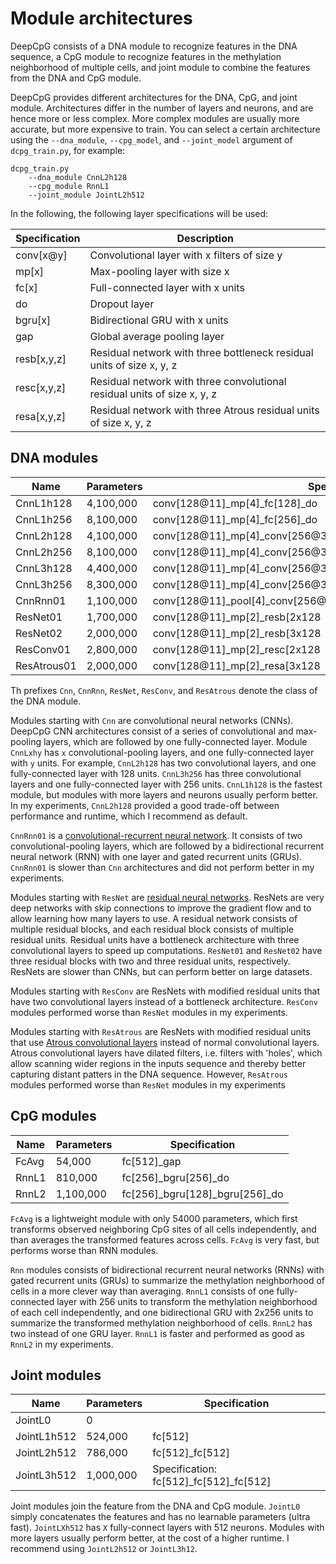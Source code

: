# Module architectures

DeepCpG consists of a DNA module to recognize features in the DNA sequence, a CpG module to recognize features in the methylation neighborhood of multiple cells, and joint module to combine the features from the DNA and CpG module.

DeepCpG provides different architectures for the DNA, CpG, and joint module. Architectures differ in the number of layers and neurons, and are hence more or less complex. More complex modules are usually more accurate, but more expensive to train. You can select a certain architecture using the `--dna_module`, `--cpg_model`, and `--joint_model` argument of `dcpg_train.py`, for example:

```
dcpg_train.py
    --dna_module CnnL2h128
    --cpg_module RnnL1
    --joint_module JointL2h512
```

In the following, the following layer specifications will be used:

| Specification | Description                                                              |
|---------------|--------------------------------------------------------------------------|
| conv[x@y]     | Convolutional layer with x filters of size y                             |
| mp[x]         | Max-pooling layer with size x                                            |
| fc[x]         | Full-connected layer with x units                                        |
| do            | Dropout layer                                                            |
| bgru[x]       | Bidirectional GRU with x units                                           |
| gap           | Global average pooling layer                                             |
| resb[x,y,z]   | Residual network with three bottleneck residual units of size x, y, z    |
| resc[x,y,z]   | Residual network with three convolutional residual units of size x, y, z |
| resa[x,y,z]   | Residual network with three Atrous residual units of size x, y, z        |


## DNA modules

| Name        | Parameters | Specification                                                     |
|-------------|------------|-------------------------------------------------------------------|
| CnnL1h128   | 4,100,000  | conv[128@11]_mp[4]_fc[128]_do                                     |
| CnnL1h256   | 8,100,000  | conv[128@11]_mp[4]_fc[256]_do                                     |
| CnnL2h128   | 4,100,000  | conv[128@11]_mp[4]_conv[256@3]_mp[2]_fc[128]_do                   |
| CnnL2h256   | 8,100,000  | conv[128@11]_mp[4]_conv[256@3]_mp[2]_fc[256]_do                   |
| CnnL3h128   | 4,400,000  | conv[128@11]_mp[4]_conv[256@3]_mp[2]_conv[512@3]_mp[2]_fc[128]_do |
| CnnL3h256   | 8,300,000  | conv[128@11]_mp[4]_conv[256@3]_mp[2]_conv[512@3]_mp[2]_fc[128]_do |
| CnnRnn01    | 1,100,000  | conv[128@11]_pool[4]_conv[256@7]_pool[4]_bgru[256]_do             |
| ResNet01    | 1,700,000  | conv[128@11]_mp[2]_resb[2x128|2x256|2x512|1x1024]_gap_do          |
| ResNet02    | 2,000,000  | conv[128@11]_mp[2]_resb[3x128|3x256|3x512|1x1024]_gap_do          |
| ResConv01   | 2,800,000  | conv[128@11]_mp[2]_resc[2x128|1x256|1x256|1x512]_gap_do           |
| ResAtrous01 | 2,000,000  | conv[128@11]_mp[2]_resa[3x128|3x256|3x512|1x1024]_gap_do          |

Th prefixes `Cnn`, `CnnRnn`, `ResNet`, `ResConv`, and `ResAtrous` denote the class of the DNA module.

Modules starting with `Cnn` are convolutional neural networks (CNNs). DeepCpG CNN architectures consist of a series of convolutional and max-pooling layers, which are followed by one fully-connected layer. Module `CnnLxhy` has `x` convolutional-pooling layers, and one fully-connected layer with `y` units. For example, `CnnL2h128` has two convolutional layers, and one fully-connected layer with 128 units. `CnnL3h256` has three convolutional layers and one fully-connected layer with 256 units. `CnnL1h128` is the fastest module, but modules with more layers and neurons usually perform better. In my experiments, `CnnL2h128` provided a good trade-off between performance and runtime, which I recommend as default.

`CnnRnn01` is a [convolutional-recurrent neural network](http://nar.oxfordjournals.org/content/44/11/e107). It consists of two convolutional-pooling layers, which are followed by a bidirectional recurrent neural network (RNN) with one layer and gated recurrent units (GRUs). `CnnRnn01` is slower than `Cnn` architectures and did not perform better in my experiments.

Modules starting with `ResNet` are [residual neural networks](https://arxiv.org/abs/1603.05027). ResNets are very deep networks with skip connections to improve the gradient flow and to allow learning how many layers to use. A residual network consists of multiple residual blocks, and each residual block consists of multiple residual units. Residual units have a bottleneck architecture with three convolutional layers to speed up computations. `ResNet01` and `ResNet02` have three residual blocks with two and three residual units, respectively. ResNets are slower than CNNs, but can perform better on large datasets.

Modules starting with `ResConv` are ResNets with modified residual units that have two convolutional layers instead of a bottleneck architecture. `ResConv` modules performed worse than `ResNet` modules in my experiments.

Modules starting with `ResAtrous` are ResNets with modified residual units that use [Atrous convolutional layers](http://arxiv.org/abs/1511.07122) instead of normal convolutional layers. Atrous convolutional layers have dilated filters, i.e. filters with 'holes', which allow scanning wider regions in the inputs sequence and thereby better capturing distant patters in the DNA sequence. However, `ResAtrous` modules performed worse than `ResNet` modules in my experiments


## CpG modules

| Name  | Parameters | Specification                  |
|-------|------------|--------------------------------|
| FcAvg | 54,000     | fc[512]_gap                    |
| RnnL1 | 810,000    | fc[256]_bgru[256]_do           |
| RnnL2 | 1,100,000  | fc[256]_bgru[128]_bgru[256]_do |

`FcAvg` is a lightweight module with only 54000 parameters, which first transforms observed neighboring CpG sites of all cells independently, and than averages the transformed features across cells. `FcAvg` is very fast, but performs worse than RNN modules.

`Rnn` modules consists of bidirectional recurrent neural networks (RNNs) with gated recurrent units (GRUs) to summarize the methylation neighborhood of cells in a more clever way than averaging. `RnnL1` consists of one fully-connected layer with 256 units to  transform the methylation neighborhood of each cell independently, and one bidirectional GRU with 2x256 units to summarize the transformed methylation neighborhood of cells. `RnnL2` has two instead of one GRU layer. `RnnL1` is faster and performed as good as `RnnL2` in my experiments.


## Joint modules

| Name        | Parameters | Specification                          |
|-------------|------------|----------------------------------------|
| JointL0     | 0          |                                        |
| JointL1h512 | 524,000    | fc[512]                                |
| JointL2h512 | 786,000    | fc[512]_fc[512]                        |
| JointL3h512 | 1,000,000  | Specification: fc[512]_fc[512]_fc[512] |

Joint modules join the feature from the DNA and CpG module. `JointL0` simply concatenates the features and has no learnable parameters (ultra fast). `JointLXh512` has `X` fully-connect layers with 512 neurons. Modules with more layers usually perform better, at the cost of a higher runtime. I recommend using `JointL2h512` or `JointL3h12`.

